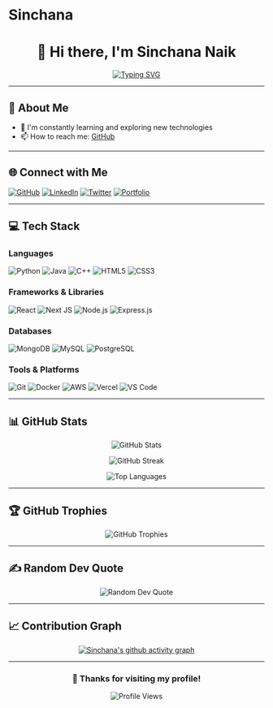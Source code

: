 # Sinchana

<div align="center">
  
# 👋 Hi there, I'm Sinchana Naik

[![Typing SVG](https://readme-typing-svg.herokuapp.com?font=Fira+Code&pause=1000&color=F75C7E&center=true&vCenter=true&width=435&lines=Full+Stack+Developer;Problem+Solver;Tech+Enthusiast;Always+Learning+New+Things)](https://git.io/typing-svg)

</div>

---

## 🚀 About Me


- 🌱 I'm constantly learning and exploring new technologies
- 📫 How to reach me: [GitHub](https://github.com/sinchananaik22)


---

## 🌐 Connect with Me

[![GitHub](https://img.shields.io/badge/GitHub-%2312100E.svg?style=for-the-badge&logo=github&logoColor=white)](https://github.com/sinchananaik22)
[![LinkedIn](https://img.shields.io/badge/LinkedIn-%230077B5.svg?style=for-the-badge&logo=linkedin&logoColor=white)](https://linkedin.com/in/yourprofile)
[![Twitter](https://img.shields.io/badge/Twitter-%231DA1F2.svg?style=for-the-badge&logo=Twitter&logoColor=white)](https://twitter.com/yourhandle)
[![Portfolio](https://img.shields.io/badge/Portfolio-%23000000.svg?style=for-the-badge&logo=firefox&logoColor=#FF7139)](https://yourportfolio.com)

---

## 💻 Tech Stack

### Languages
![Python](https://img.shields.io/badge/python-3670A0?style=for-the-badge&logo=python&logoColor=ffdd54)
![Java](https://img.shields.io/badge/java-%23ED8B00.svg?style=for-the-badge&logo=openjdk&logoColor=white)
![C++](https://img.shields.io/badge/c++-%2300599C.svg?style=for-the-badge&logo=c%2B%2B&logoColor=white)
![HTML5](https://img.shields.io/badge/html5-%23E34F26.svg?style=for-the-badge&logo=html5&logoColor=white)
![CSS3](https://img.shields.io/badge/css3-%231572B6.svg?style=for-the-badge&logo=css3&logoColor=white)

### Frameworks & Libraries
![React](https://img.shields.io/badge/react-%2320232a.svg?style=for-the-badge&logo=react&logoColor=%2361DAFB)
![Next JS](https://img.shields.io/badge/Next-black?style=for-the-badge&logo=next.js&logoColor=white)
![Node.js](https://img.shields.io/badge/node.js-6DA55F?style=for-the-badge&logo=node.js&logoColor=white)
![Express.js](https://img.shields.io/badge/express.js-%23404d59.svg?style=for-the-badge&logo=express&logoColor=%2361DAFB)


### Databases
![MongoDB](https://img.shields.io/badge/MongoDB-%234ea94b.svg?style=for-the-badge&logo=mongodb&logoColor=white)
![MySQL](https://img.shields.io/badge/mysql-%2300000f.svg?style=for-the-badge&logo=mysql&logoColor=white)
![PostgreSQL](https://img.shields.io/badge/postgres-%23316192.svg?style=for-the-badge&logo=postgresql&logoColor=white)


### Tools & Platforms
![Git](https://img.shields.io/badge/git-%23F05033.svg?style=for-the-badge&logo=git&logoColor=white)
![Docker](https://img.shields.io/badge/docker-%230db7ed.svg?style=for-the-badge&logo=docker&logoColor=white)
![AWS](https://img.shields.io/badge/AWS-%23FF9900.svg?style=for-the-badge&logo=amazon-aws&logoColor=white)
![Vercel](https://img.shields.io/badge/vercel-%23000000.svg?style=for-the-badge&logo=vercel&logoColor=white)
![VS Code](https://img.shields.io/badge/VS%20Code-0078d7.svg?style=for-the-badge&logo=visual-studio-code&logoColor=white)

---

## 📊 GitHub Stats

<div align="center">
  
![GitHub Stats](https://github-readme-stats.vercel.app/api?username=sinchananaik22&theme=radical&hide_border=false&include_all_commits=true&count_private=true)

![GitHub Streak](https://github-readme-streak-stats.herokuapp.com/?user=sinchananaik22&theme=radical&hide_border=false)

![Top Languages](https://github-readme-stats.vercel.app/api/top-langs/?username=sinchananaik22&theme=radical&hide_border=false&include_all_commits=true&count_private=true&layout=compact)

</div>

---

## 🏆 GitHub Trophies

<div align="center">
  
![GitHub Trophies](https://github-profile-trophy.vercel.app/?username=sinchananaik22&theme=radical&no-frame=false&no-bg=false&margin-w=4)

</div>

---

## ✍️ Random Dev Quote

<div align="center">
  
![Random Dev Quote](https://quotes-github-readme.vercel.app/api?type=horizontal&theme=radical)

</div>

---

## 📈 Contribution Graph

<div align="center">
  
[![Sinchana's github activity graph](https://github-readme-activity-graph.vercel.app/graph?username=sinchananaik22&theme=radical)](https://github.com/sinchananaik22)

</div>

---

<div align="center">
  
### 💖 Thanks for visiting my profile!

![Profile Views](https://komarev.com/ghpvc/?username=sinchananaik22&color=blueviolet&style=flat-square)

</div>
